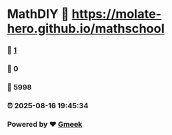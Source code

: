 # MathDIY :link: https://molate-hero.github.io/mathschool 
### :page_facing_up: [1](https://molate-hero.github.io/mathschool/tag.html) 
### :speech_balloon: 0 
### :hibiscus: 5998 
### :alarm_clock: 2025-08-16 19:45:34 
### Powered by :heart: [Gmeek](https://github.com/Meekdai/Gmeek)
